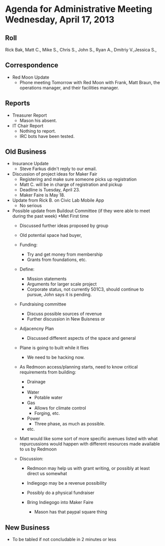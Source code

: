 # Agenda for Administrative Meeting Wednesday, April 17, 2013

## Roll ##
Rick Bak, Matt C., Mike S., Chris S., John S., Ryan A., Dmitriy V.,Jessica S., 
## Correspondence ##
* Red Moon Update
	* Phone meeting Tomorrow with Red Moon with Frank, Matt Braun, the operations manager, and their facilities manager.

## Reports ##
* Treasurer Report
	* Mason his absent. 
* IT Chair Report
	* Nothing to report.
	* IRC bots have been tested.

## Old Business ##
* Insurance Update
	* Steve Farkus didn't reply to our email.
* Discussion of project ideas for Maker Fair
	* Registering and make sure someone picks up registration
	* Matt C. will be in charge of registration and pickup
	* Deadline is Tuesday, April 23.
	* Maker Faire is May 18.
* Update from Rick B. on Civic Lab Mobile App
	* No serious 
* Possible update from Buildout Committee (if they were able to meet during the past week)
	*Met First time
	* Discussed further ideas proposed by group
	* Old potential space had buyer,
	* Funding:
		* Try and get money from membership
		* Grants from foundations, etc.
	* Define:
		* Mission statements
		* Arguments for larger scale project
		* Corporate status, not currently 501C3, should continue to pursue, John says it is pending. 
	* Fundraising committee
		* Discuss possible sources of revenue
		* Further discussion in New Buisness or  
	* Adjacencny Plan 
		* Discussed different aspects of the space and general 
	* Plane is going to built while it flies
		* We need to be hacking now.
	* As Redmoon access/planning starts, need to know critical requirements from building:
		* Drainage
		* 	
		* Water
			* Potable water
		* Gas 
			* Allows for climate control
			* Forging, etc.
		* Power
			* Three phase, as much as possible. 
		* etc.
		
	* Matt would like some sort of more specific avenues listed with what repurcussions would happen with different resources made available to us by Redmoon
	* Discussion:
		* Redmoon may help us with grant writing, or possibly at least direct us somewhat
		* Indiegogo may be a revenue possibility
		* Possibly do a physical fundraiser
				
		* Bring Indiegogo into Maker Faire 
			* Mason has that paypal square thing
## New Business ##
* To be tabled if not concludable in 2 minutes or less

